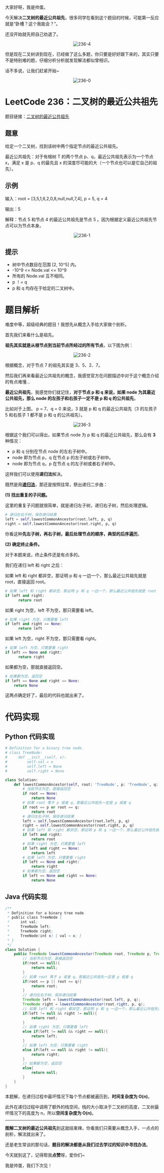 大家好呀，我是帅蛋。

今天解决**二叉树的最近公共祖先**，很多同学在看到这个题目的时候，可能第一反应就是“卧槽？这个我能会？”。

还没开始就先把自己劝退了。

<div align=center>

![236-4](https://cdn.codegoudan.com/img/236-4.jpg)

</div>

但是现在二叉树讲到现在，已经做了这么多题，你只要是好好跟下来的，其实只要不是特别难的题，仔细分析分析就发现解法都似曾相识。

话不多说，让我们赶紧开始~

<div align=center>

![236-0](https://cdn.codegoudan.com/img/236-0.png)

</div>



# LeetCode 236：二叉树的最近公共祖先

题目链接：[二叉树的最近公共祖先](https://leetcode.cn/problems/lowest-common-ancestor-of-a-binary-tree/)



## 题意

给定一个二叉树，找到该树中两个指定节点的最近公共祖先。

最近公共祖先：对于有根树 T 的两个节点 p、q，最近公共祖先表示为一个节点 x，满足 x 是 p、q 的最先且 x 的深度尽可能的大（一个节点也可以是它自己的祖先）。



## 示例

输入：root = [3,5,1,6,2,0,8,null,null,7,4], p = 5, q = 4

输出：5

解释：节点 5 和节点 4 的最近公共祖先是节点 5 。因为根据定义最近公共祖先节点可以为节点本身。

<div align=center>

![236-1](https://cdn.codegoudan.com/img/236-1.png)

</div>

## 提示

- 树中节点数目在范围 [2, 10^5] 内。
- -10^9 <= Node.val <= 10^9
- 所有的 Node.val 互不相同。
- p ！= q
- p 和 q 均存在于给定的二叉树中。



# 题目解析

难度中等，超级经典的题目！我想先从概念入手给大家做个剖析。

首先我们来看什么是祖先。

**祖先其实就是从根节点到当前节点所经过的所有节点**，以下图为例：

<div align=center>

![236-2](https://cdn.codegoudan.com/img/236-2.png)

</div>

根据概念，对于节点 7 的祖先其实是 3、5、2、7。

然后我们再来看最近公共祖先的概念，我感觉官方在问题描述中对于这个概念介绍的有点难懂...

**最近公共祖先**，我感觉你们就记住，**对于节点 p 和 q 来说，如果 node 为其最近公共祖先，那么 node 的左孩子和右孩子一定不是 p 和 q 的公共祖先**。

比如对于上图， p = 7、q = 0 来说，3 就是 p 和 q 的最近公共祖先（3 的左孩子 5 和右孩子 1 都不是 p 和 q 的公共祖先）。

<div align=center>

![236-3](https://cdn.codegoudan.com/img/236-3.png)

</div>

根据这个我们可以得出，如果节点 node 为 p 和 q 的最近公共祖先，那么会有 **3** 种情况：

- p 和 q 分别在节点 node 的左右子树中。
- node 即为节点 p，q 在节点 p 的左子树或右子树中。
- node 即为节点 q，p 在节点 q 的左子树或者右子树中。

这样我们可以使用**递归法**解决。

既然是用[**递归法**](https://mp.weixin.qq.com/s/0MS7iz1qSQOZBmKY5vVxSw)，那还是按照往常，祭出递归二步曲：



**(1) 找出重复的子问题。**

这里的重复子问题就很简单，就是递归左子树，递归右子树，然后处理逻辑。

```Python
# 递归左右子树，保存递归结果
left = self.lowestCommonAncestor(root.left, p, q)
right = self.lowestCommonAncestor(root.right, p, q)
```



你看这种**先左子树，再右子树，最后处理节点的顺序，典型的后序遍历**。



**(2) 确定终止条件。**

对于本题来说，终止条件还是有点多的。

我们在递归 left 和 right 之后：

如果 left 和 right 都非空，那证明 p 和 q 一边一个，那么最近公共祖先就是 root，直接返回 root。

```python
# 如果 left 和 right 都非空，那证明 p 和 q 一边一个，那么最近公共祖先就是 root
if left and right:
      return root
```



如果 right 为空，left 不为空，那只需要看 left。

```Python
# 如果 right 为空，只需要看 left
if left and right == None:
      return left
```



如果 left 为空，right 不为空，那只需要看 right。

```Python
# 如果 left 为空，只需要看 right 
if left == None and right:
      return right
```



如果都为空，那就直接返回空。

```Python
# 如果都为空，返回空
if left == None and right == None:
    return None
```



这两点确定好了，最后的代码也就出来了。



# 代码实现



## Python 代码实现

```Python
# Definition for a binary tree node.
# class TreeNode:
#     def __init__(self, x):
#         self.val = x
#         self.left = None
#         self.right = None

class Solution:
    def lowestCommonAncestor(self, root: 'TreeNode', p: 'TreeNode', q: 'TreeNode') -> 'TreeNode':
        # 当前节点为空，直接返回空
        if root == None:
            return None
        # 如果 root 等于 p 或者 q，那最近公共祖先一定是 p 或者 q
        if root == p or root == q:
            return root
        # 递归左右子树，保存递归结果
        left = self.lowestCommonAncestor(root.left, p, q)
        right = self.lowestCommonAncestor(root.right, p, q)
        # 如果 left 和 right 都非空，那证明 p 和 q 一边一个，那么最近公共祖先就是 root
        if left and right:
            return root
        # 如果 right 为空，只需要看 left
        if left and right == None:
            return left
        # 如果 left 为空，只需要看 right 
        if left == None and right:
            return right
        # 如果都为空，返回空
        if left == None and right == None:
            return None
```



## Java 代码实现

```Java
/**
 * Definition for a binary tree node.
 * public class TreeNode {
 *     int val;
 *     TreeNode left;
 *     TreeNode right;
 *     TreeNode(int x) { val = x; }
 * }
 */
class Solution {
    public TreeNode lowestCommonAncestor(TreeNode root, TreeNode p, TreeNode q) {
        // 当前节点为空，直接返回空
        if(root == null){
            return null;
        }
        // 如果 root 等于 p 或者 q，那最近公共祖先一定是 p 或者 q
        if(root == p || root == q){
            return root;
        }
        // 递归左右子树，保存递归结果
        TreeNode left = lowestCommonAncestor(root.left, p, q);
        TreeNode right = lowestCommonAncestor(root.right, p, q);
        // 如果 left 和 right 都非空，那证明 p 和 q 一边一个，那么最近公共祖先就是 root
        if(left != null && right != null){
            return root;
        }
        // 如果 right 为空，只需要看 left
        else if(left != null && right == null){
            return left;
        }
        // 如果 left 为空，只需要看 right
        else if(left == null && right != null){
            return right;
        }
        // 如果都为空，返回空
        else{
            return null;
        }
    }
}
```



本题解，在递归过程中最坏情况下每个节点都被遍历到，**时间复杂度为 O(n)**。

此外在递归过程中调用了额外的栈空间，栈的大小取决于二叉树的高度，二叉树最坏情况下的高度为 n，所以**空间复杂度为 O(n)**。



---

**图解二叉树的最近公共祖先**到这就结束辣，你看我们只需要从概念入手，一点点的剖析，解法就出来了。

还是老生常谈的那句话，**题目的解决都是从我们过去学过的知识中寻找办法**。

今天就到这了，记得帮我**点赞**呀，爱你们~

我是帅蛋，我们下次见！

